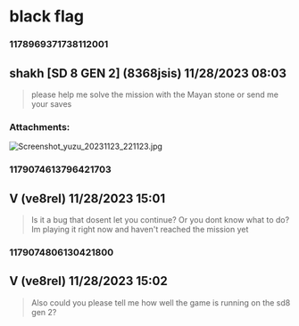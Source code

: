 # black flag
### 1178969371738112001
## shakh [SD 8 GEN 2] (8368jsis) 11/28/2023 08:03 

> please help me solve the mission with the Mayan stone or send me your saves
### Attachments: 
![Screenshot_yuzu_20231123_221123.jpg](https://yuzudiscordbackup.s3.us-west-2.amazonaws.com/files-media/1178969371738112001_Screenshot_yuzu_20231123_221123.jpg)

### 1179074613796421703
## V (ve8rel) 11/28/2023 15:01 

> Is it a bug that dosent let you continue? Or you dont know what to do?  Im playing it right now and haven't reached the mission yet

### 1179074806130421800
## V (ve8rel) 11/28/2023 15:02 

> Also could you please tell me how well the game is running on the sd8 gen 2?

